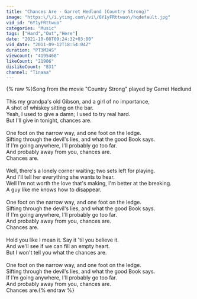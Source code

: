 ```yaml
---
title: "Chances Are - Garret Hedlund (Country Strong)"
image: "https:\/\/i.ytimg.com\/vi\/6Y1yFRttwuo\/hqdefault.jpg"
vid_id: "6Y1yFRttwuo"
categories: "Music"
tags: ["Hard","Out","Here"]
date: "2021-10-08T09:24:32+03:00"
vid_date: "2011-09-12T18:54:04Z"
duration: "PT3M24S"
viewcount: "4195468"
likeCount: "21906"
dislikeCount: "831"
channel: "Tinaaa"
---
```

{% raw %}Song from the movie &quot;Country Strong&quot; played by Garret Hedlund<br /><br />This my grandpa's old Gibson, and a girl of no importance,<br />A shot of whiskey sitting on the bar.<br />Yeah, I used to give a damn; I used to try real hard.<br />But I'll give in tonight, chances are.<br /><br />One foot on the narrow way, and one foot on the ledge.<br />Sifting through the devil's lies, and what the good Book says.<br />If I'm going anywhere, I'll probably go too far.<br />And probably away from you, chances are.<br />Chances are.<br /><br />Well, there's a lonely corner waiting; two sets left for playing.<br />And I'll tell her everything she wants to hear.<br />Well I'm not worth the love that's making, I'm better at the breaking.<br />A guy like me knows how to disappear.<br /><br />One foot on the narrow way, and one foot on the ledge.<br />Sifting through the devil's lies, and what the good Book says.<br />If I'm going anywhere, I'll probably go too far.<br />And probably away from you, chances are.<br />Chances are.<br /><br />Hold you like I mean it. Say it 'til you believe it.<br />And we'll see if we can fill an empty heart.<br />But I won't tell you what the chances are.<br /><br />One foot on the narrow way, and one foot on the ledge.<br />Sifting through the devil's lies, and what the good Book says.<br />If I'm going anywhere, I'll probably go too far.<br />And probably away from you, chances are.<br />Chances are.{% endraw %}
